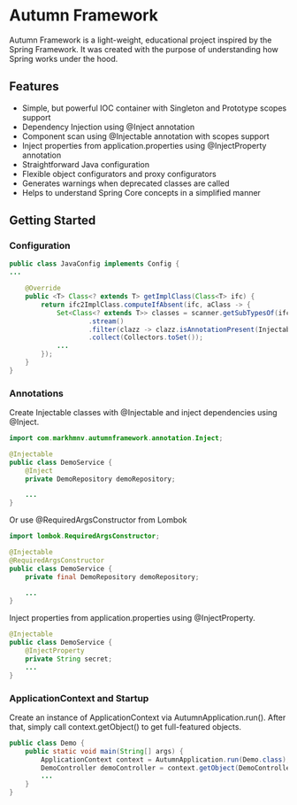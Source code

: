 # Autumn Framework
Autumn Framework is a light-weight, educational project inspired by the Spring Framework. It was created with the purpose of understanding how Spring works under the hood.

## Features
* Simple, but powerful IOC container with Singleton and Prototype scopes support
* Dependency Injection using @Inject annotation
* Component scan using @Injectable annotation with scopes support
* Inject properties from application.properties using @InjectProperty annotation
* Straightforward Java configuration
* Flexible object configurators and proxy configurators
* Generates warnings when deprecated classes are called
* Helps to understand Spring Core concepts in a simplified manner

## Getting Started

### Configuration
```java
public class JavaConfig implements Config {
...

    @Override
    public <T> Class<? extends T> getImplClass(Class<T> ifc) {
        return ifc2ImplClass.computeIfAbsent(ifc, aClass -> {
            Set<Class<? extends T>> classes = scanner.getSubTypesOf(ifc)
                    .stream()
                    .filter(clazz -> clazz.isAnnotationPresent(Injectable.class))
                    .collect(Collectors.toSet());
            ...
        });
    }
}
```

### Annotations
Create Injectable classes with @Injectable and inject dependencies using @Inject.

```java
import com.markhmnv.autumnframework.annotation.Inject;

@Injectable
public class DemoService {
    @Inject
    private DemoRepository demoRepository;

    ...
}
```
Or use @RequiredArgsConstructor from Lombok
```java
import lombok.RequiredArgsConstructor;

@Injectable
@RequiredArgsConstructor
public class DemoService {
    private final DemoRepository demoRepository;

    ...
}
```
Inject properties from application.properties using @InjectProperty.
```java
@Injectable
public class DemoService {
    @InjectProperty
    private String secret;
    ...
}
```
### ApplicationContext and Startup
Create an instance of ApplicationContext via AutumnApplication.run(<package to scan>). After that, simply call context.getObject(<your class>) to get full-featured objects.
```java
public class Demo {
    public static void main(String[] args) {
        ApplicationContext context = AutumnApplication.run(Demo.class);
        DemoController demoController = context.getObject(DemoController.class);
        ...
    }
}
```